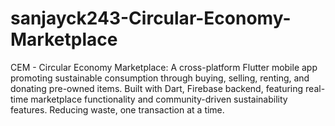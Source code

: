# sanjayck243-Circular-Economy-Marketplace
CEM - Circular Economy Marketplace: A cross-platform Flutter mobile app promoting sustainable consumption through buying, selling, renting, and donating pre-owned items. Built with Dart, Firebase backend, featuring real-time marketplace functionality and community-driven sustainability features. Reducing waste, one transaction at a time.
